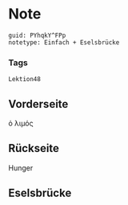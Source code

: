 # Note
```
guid: PYhqkY^FPp
notetype: Einfach + Eselsbrücke
```

### Tags
```
Lektion48
```

## Vorderseite
ὁ λιμός

## Rückseite
Hunger

## Eselsbrücke

